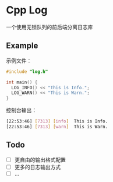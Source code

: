 # Cpp Log

一个使用无锁队列的前后端分离日志库

## Example

示例文件：

```cpp
#include "log.h"

int main() {
  LOG_INFO() << "This is Info.";
  LOG_WARN() << "This is Warn.";
}
```

控制台输出：

```bash
[22:53:46] [7313] [info]  This is Info.
[22:53:46] [7313] [warn]  This is Warn.
```

## Todo

- [ ] 更自由的输出格式配置
- [ ] 更多的日志输出方式
- [ ] ...
